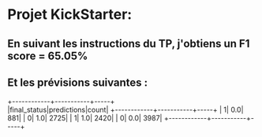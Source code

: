 # Projet KickStarter:

## En suivant les instructions du TP, j'obtiens un F1 score = 65.05%

## Et les prévisions suivantes :

+------------+-----------+-----+                                                
|final_status|predictions|count|
+------------+-----------+-----+
|           1|        0.0|  881|
|           0|        1.0| 2725|
|           1|        1.0| 2420|
|           0|        0.0| 3987|
+------------+-----------+-----+
